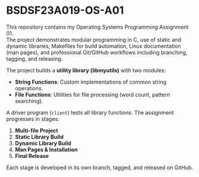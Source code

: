# BSDSF23A019-OS-A01


This repository contains my Operating Systems Programming Assignment 01.  
The project demonstrates modular programming in C, use of static and dynamic libraries, Makefiles for build automation, Linux documentation (man pages), and professional Git/GitHub workflows including branching, tagging, and releasing.  

The project builds a **utility library (libmyutils)** with two modules:  
- **String Functions**: Custom implementations of common string operations.  
- **File Functions**: Utilities for file processing (word count, pattern searching).  

A driver program (`client`) tests all library functions. The assignment progresses in stages:  
1. **Multi-file Project**  
2. **Static Library Build**  
3. **Dynamic Library Build**  
4. **Man Pages & Installation**  
5. **Final Release**  

Each stage is developed in its own branch, tagged, and released on GitHub.  

